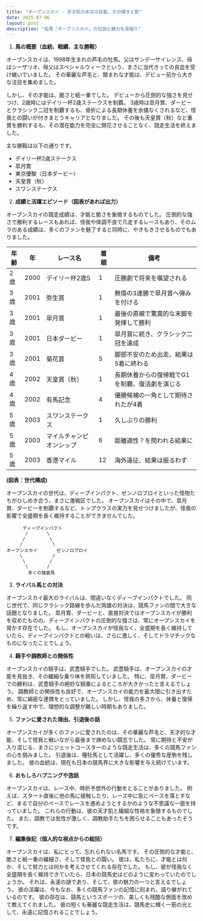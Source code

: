 ```yaml
---
title: "オープンスカイ - 天才肌の未完の巨星、その輝きと影"
date: 2025-07-06
layout: post
description: "名馬『オープンスカイ』の伝説と魅力を深堀り"
---
```


1. **馬の概要（血統、戦績、主な勝鞍）**

オープンスカイは、1998年生まれの芦毛の牡馬。父はサンデーサイレンス、母はシーザリオ、母父はスペシャルウィークという、まさに当代きっての良血を受け継いでいました。  その華麗な芦毛と、類まれな才能は、デビュー前から大きな注目を集めました。

しかし、その才能は、脆さと紙一重でした。  デビューから圧倒的な強さを見せつけ、2歳時にはデイリー杯2歳ステークスを制覇。  3歳時は皐月賞、ダービーとクラシック二冠を制覇するも、骨折による長期休養を余儀なくされるなど、怪我との闘いが付きまとうキャリアとなりました。  その後も天皇賞（秋）など重賞を勝利するも、その潜在能力を完全に開花させることなく、競走生活を終えました。

主な勝鞍は以下の通りです。

* デイリー杯2歳ステークス
* 皐月賞
* 東京優駿（日本ダービー）
* 天皇賞（秋）
* スワンステークス


2. **成績と活躍エピソード（図表があれば出力）**

オープンスカイの競走成績は、才能と脆さを象徴するものでした。  圧倒的な強さで勝利するレースもあれば、怪我や体調不良で凡走するレースもあり、そのムラのある成績は、多くのファンを魅了すると同時に、やきもきさせるものでもありました。

| 年齢 | 年 | レース名           | 着順 | 備考                                     |
|-----|----|--------------------|-----|------------------------------------------|
| 2歳 | 2000 | デイリー杯2歳S       | 1   | 圧勝劇で将来を嘱望される                               |
| 3歳 | 2001 | 弥生賞              | 1   | 無傷の3連勝で皐月賞へ弾みを付ける                  |
| 3歳 | 2001 | 皐月賞              | 1   | 最後の直線で驚異的な末脚を発揮して勝利                |
| 3歳 | 2001 | 日本ダービー          | 1   | 皐月賞に続き、クラシック二冠を達成                     |
| 3歳 | 2001 | 菊花賞              | 5   | 脚部不安のため出走、結果は5着に終わる               |
| 4歳 | 2002 | 天皇賞（秋）          | 1   | 長期休養からの復帰戦でG1を制覇、復活劇を演じる           |
| 4歳 | 2002 | 有馬記念            | 4   | 優勝候補の一角として期待されたが4着                   |
| 5歳 | 2003 | スワンステークス      | 1   | 久しぶりの勝利                               |
| 5歳 | 2003 | マイルチャンピオンシップ | 6   |  距離適性？を問われる結果に                              |
| 5歳 | 2003 | 香港マイル           | 12  | 海外遠征、結果は振るわず                             |


**(図表：世代構成)**

オープンスカイの世代は、ディープインパクト、ゼンノロブロイといった怪物たちがひしめき合う、まさに激戦区でした。 オープンスカイはその中で、皐月賞、ダービーを制覇するなど、トップクラスの実力を見せつけましたが、怪我の影響で全盛期を長く維持することができませんでした。

```
      ディープインパクト
       /       \
      /         \
     /           \
オープンスカイ       ゼンノロブロイ
     \           /
      \         /
       \       /
        多くの強豪馬
```


3. **ライバル馬との対決**

オープンスカイ最大のライバルは、間違いなくディープインパクトでした。  同じ世代で、同じクラシック路線を歩んだ両雄の対決は、競馬ファンの間で大きな話題となりました。  皐月賞、ダービーと、直接対決ではオープンスカイが勝利を収めたものの、ディープインパクトの圧倒的な強さは、常にオープンスカイを脅かす存在でした。  もし、オープンスカイが怪我なく、全盛期を長く維持していたら、ディープインパクトとの戦いは、さらに激しく、そしてドラマチックなものになったことでしょう。


4. **騎手や調教師との関係性**

オープンスカイの騎手は、武豊騎手でした。  武豊騎手は、オープンスカイの才能を見抜き、その繊細な乗り味を熟知していました。  特に、皐月賞、ダービーでの勝利は、武豊騎手の絶妙な騎乗によるところが大きかったと言えるでしょう。  調教師との関係性も良好で、オープンスカイの能力を最大限に引き出すため、常に綿密な連携をとっていました。  しかし、怪我の多さから、休養と復帰を繰り返す中で、理想的な調整が難しい時期もありました。


5. **ファンに愛された理由、引退後の話**

オープンスカイが多くのファンに愛されたのは、その華麗な芦毛と、天才的な才能、そして怪我と戦いながら最後まで諦めない闘志でした。  常に期待と不安が入り混じる、まさにジェットコースターのような競走生活は、多くの競馬ファンの心を掴みました。  引退後は、種牡馬として活躍し、多くの優秀な産駒を残しました。  彼の血統は、現在も日本の競馬界に大きな影響を与え続けています。


6. **おもしろハプニングや逸話**

オープンスカイは、レース中、時折予想外の行動をとることがありました。  例えば、スタート直後に他の馬に接触したり、レース中に急にペースを落とすなど、まるで自分のペースでレースを進めようとするかのような不思議な一面を持っていました。  これらの行動は、彼の天才肌と繊細な性格を象徴するものでした。  また、調教では気性が激しく、調教助手たちを困らせることもあったそうです。


7. **編集後記（個人的な視点からの総括）**

オープンスカイは、私にとって、忘れられない名馬です。  その圧倒的な才能と、脆さと紙一重の繊細さ、そして怪我との闘い。  彼は、私たちに、才能とは何か、そして努力とは何かを考えさせてくれる存在でした。  もし、彼が怪我なく全盛期を長く維持できていたら、日本の競馬史はどのように変わっていたのでしょうか。  それは、永遠の謎であり、そして、彼の魅力の一つと言えるでしょう。  彼の活躍は、今もなお、多くの競馬ファンの記憶に刻まれ、語り継がれているのです。  彼の存在は、競馬というスポーツの、美しくも残酷な側面を改めて教えてくれました。  彼の短くも華麗な競走生活は、競馬史に輝く一筋の光として、永遠に記憶されることでしょう。
